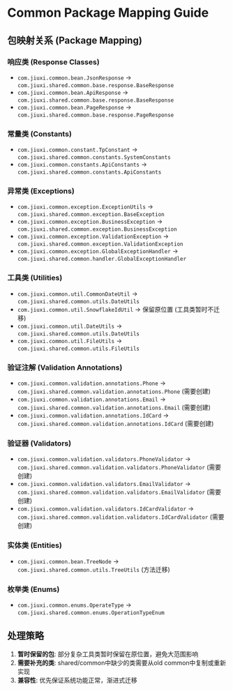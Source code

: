 # Common Package Mapping Guide

## 包映射关系 (Package Mapping)

### 响应类 (Response Classes)
- `com.jiuxi.common.bean.JsonResponse` → `com.jiuxi.shared.common.base.response.BaseResponse`
- `com.jiuxi.common.bean.ApiResponse` → `com.jiuxi.shared.common.base.response.BaseResponse`
- `com.jiuxi.common.bean.PageResponse` → `com.jiuxi.shared.common.base.response.PageResponse`

### 常量类 (Constants)
- `com.jiuxi.common.constant.TpConstant` → `com.jiuxi.shared.common.constants.SystemConstants`
- `com.jiuxi.common.constants.ApiConstants` → `com.jiuxi.shared.common.constants.ApiConstants`

### 异常类 (Exceptions)
- `com.jiuxi.common.exception.ExceptionUtils` → `com.jiuxi.shared.common.exception.BaseException`
- `com.jiuxi.common.exception.BusinessException` → `com.jiuxi.shared.common.exception.BusinessException`
- `com.jiuxi.common.exception.ValidationException` → `com.jiuxi.shared.common.exception.ValidationException`
- `com.jiuxi.common.exception.GlobalExceptionHandler` → `com.jiuxi.shared.common.handler.GlobalExceptionHandler`

### 工具类 (Utilities)
- `com.jiuxi.common.util.CommonDateUtil` → `com.jiuxi.shared.common.utils.DateUtils`
- `com.jiuxi.common.util.SnowflakeIdUtil` → 保留原位置 (工具类暂时不迁移)
- `com.jiuxi.common.util.DateUtils` → `com.jiuxi.shared.common.utils.DateUtils`
- `com.jiuxi.common.util.FileUtils` → `com.jiuxi.shared.common.utils.FileUtils`

### 验证注解 (Validation Annotations)
- `com.jiuxi.common.validation.annotations.Phone` → `com.jiuxi.shared.common.validation.annotations.Phone` (需要创建)
- `com.jiuxi.common.validation.annotations.Email` → `com.jiuxi.shared.common.validation.annotations.Email` (需要创建)
- `com.jiuxi.common.validation.annotations.IdCard` → `com.jiuxi.shared.common.validation.annotations.IdCard` (需要创建)

### 验证器 (Validators)
- `com.jiuxi.common.validation.validators.PhoneValidator` → `com.jiuxi.shared.common.validation.validators.PhoneValidator` (需要创建)
- `com.jiuxi.common.validation.validators.EmailValidator` → `com.jiuxi.shared.common.validation.validators.EmailValidator` (需要创建)
- `com.jiuxi.common.validation.validators.IdCardValidator` → `com.jiuxi.shared.common.validation.validators.IdCardValidator` (需要创建)

### 实体类 (Entities)
- `com.jiuxi.common.bean.TreeNode` → `com.jiuxi.shared.common.utils.TreeUtils` (方法迁移)

### 枚举类 (Enums)
- `com.jiuxi.common.enums.OperateType` → `com.jiuxi.shared.common.enums.OperationTypeEnum`

## 处理策略

1. **暂时保留的包**: 部分复杂工具类暂时保留在原位置，避免大范围影响
2. **需要补充的类**: shared/common中缺少的类需要从old common中复制或重新实现
3. **兼容性**: 优先保证系统功能正常，渐进式迁移